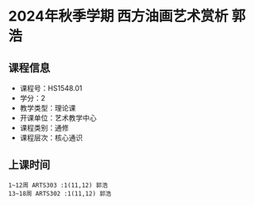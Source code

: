 # 2024年秋季学期 西方油画艺术赏析 郭浩






## 课程信息

- 课程号：HS1548.01
- 学分：2
- 教学类型：理论课
- 开课单位：艺术教学中心
- 课程类别：通修
- 课程层次：核心通识

## 上课时间

```
1~12周 ARTS303 :1(11,12) 郭浩
13~18周 ARTS302 :1(11,12) 郭浩
```

